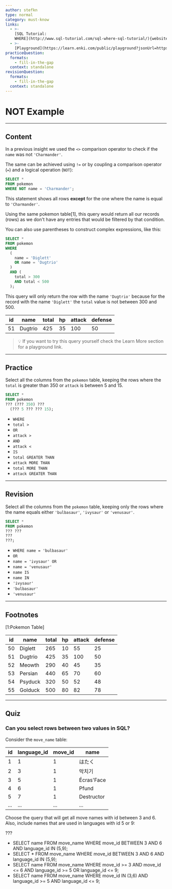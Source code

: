 ```yaml
---
author: stefkn
type: normal
category: must-know
links:
  - >-
    [SQL Tutorial:
    WHERE](http://www.sql-tutorial.com/sql-where-sql-tutorial/){website}
  - >-
    [Playground](https://learn.enki.com/public/playground?jsonUrl=https%3A%2F%2Fgist.githubusercontent.com%2Fkapnobatai137%2Fc5726ab2b4cdcfca0db48a96276fa362%2Fraw%2F9ee0716a63899360e819559947137af061671e8a%2Fsql-not-example.json){website}
practiceQuestion:
  formats:
    - fill-in-the-gap
  context: standalone
revisionQuestion:
  formats:
    - fill-in-the-gap
  context: standalone
---
```


# NOT Example


---

## Content

In a previous insight we used the `<>` comparison operator to check if the `name` was not `'Charmander'`. 

The same can be achieved using `!=` or by coupling a comparison operator (`=`) and a logical operation (`NOT`):

```sql
SELECT *
FROM pokemon
WHERE NOT name = 'Charmander';
```

This statement shows all rows **except** for the one where the name is equal to `'Charmander'`.

Using the same pokemon table[1], this query would return all our records (rows) as we don't have any entries that would be filtered by that condition.

You can also use parentheses to construct complex expressions, like this:

```sql
SELECT *
FROM pokemon
WHERE
  (
    name = 'Diglett'
    OR name = 'Dugtrio'
  )
  AND (
    total > 300
    AND total < 500
  );
```

This query will only return the row with the name `'Dugtrio'` because for the record with the name `'Diglett'` the `total` value is not between 300 and 500.

| id | name    | total | hp | attack | defense |
| -- | ------- | ----- | -- | ------ | ------- |
| 51 | Dugtrio | 425   | 35 | 100    | 50      |

> 💡 If you want to try this query yourself check the Learn More section for a playground link.


---

## Practice

Select all the columns from the `pokemon` table, keeping the rows where the `total` is greater than 350 or `attack` is between 5 and 15.

```sql
SELECT * 
FROM pokemon
??? (??? 350) ???
  (??? 5 ??? ??? 15); 
```

- `WHERE`
- `total >`
- `OR`
- `attack >`
- `AND`
- `attack <`
- `IS`
- `total GREATER THAN`
- `attack MORE THAN`
- `total MORE THAN`
- `attack GREATER THAN`


---

## Revision

Select all the columns from the `pokemon` table, keeping only the rows where the name equals either `'bulbasaur'`, `'ivysaur'` or `'venusaur'`.

```sql
SELECT *
FROM pokemon
??? ???
???
???;
```

- `WHERE name = 'bulbasaur'`
- `OR`
- `name = 'ivysaur' OR`
- `name = 'venusaur'`
- `name IS`
- `name IN`
- `'ivysaur'`
- `'bulbasaur'`
- `'venusaur'`


---

## Footnotes

[1:Pokemon Table]

| id | name    | total | hp | attack | defense |
| -- | ------- | ----- | -- | ------ | ------- |
| 50 | Diglett | 265   | 10 | 55     | 25      |
| 51 | Dugtrio | 425   | 35 | 100    | 50      |
| 52 | Meowth  | 290   | 40 | 45     | 35      |
| 53 | Persian | 440   | 65 | 70     | 60      |
| 54 | Psyduck | 320   | 50 | 52     | 48      |
| 55 | Golduck | 500   | 80 | 82     | 78      |


---

## Quiz

### Can you select rows between two values in SQL?


Consider the `move_name` table:

| id  | language_id | move_id | name       |
| --- | ----------- | ------- | ---------- |
| 1   | 1           | 1       | はたく        |
| 2   | 3           | 1       | 막치기        |
| 3   | 5           | 1       | Écras'Face |
| 4   | 6           | 1       | Pfund      |
| 5   | 7           | 1       | Destructor |
| ... | ...         | ...     | ...        |

Choose the query that will get all move names with id between 3 and 6. Also, include names that are used in languages with id 5 or 9:

???

- SELECT name FROM move_name WHERE move_id BETWEEN 3 AND 6 AND language_id IN (5,9);
- SELECT * FROM move_name WHERE move_id BETWEEN 3 AND 6 AND language_id IN (5,9);
- SELECT name FROM move_name WHERE move_id >= 3 AND move_id <= 6 AND language_id >= 5 OR language_id <= 9;
- SELECT name FROM move_name WHERE move_id IN (3,6) AND language_id >= 5 AND language_id <= 9;
